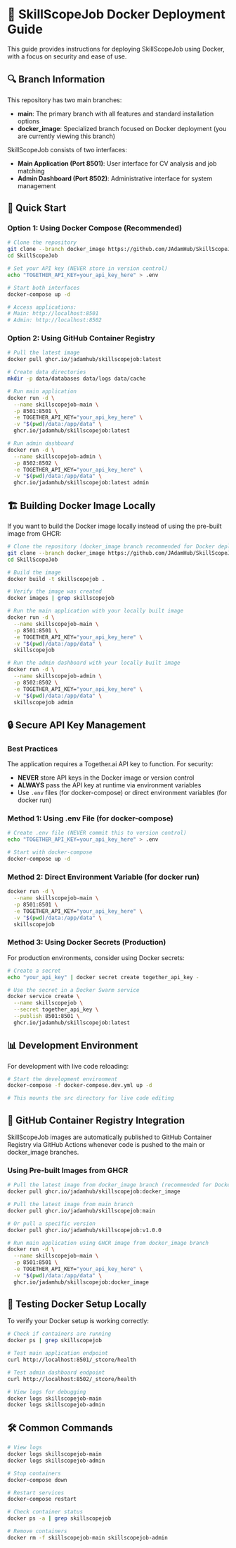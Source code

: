# 🐳 SkillScopeJob Docker Deployment Guide

This guide provides instructions for deploying SkillScopeJob using Docker, with a focus on security and ease of use.

## 🔍 Branch Information

This repository has two main branches:

- **main**: The primary branch with all features and standard installation options
- **docker_image**: Specialized branch focused on Docker deployment (you are currently viewing this branch)

SkillScopeJob consists of two interfaces:
- **Main Application (Port 8501)**: User interface for CV analysis and job matching
- **Admin Dashboard (Port 8502)**: Administrative interface for system management

## 🚀 Quick Start

### Option 1: Using Docker Compose (Recommended)

```bash
# Clone the repository
git clone --branch docker_image https://github.com/JAdamHub/SkillScopeJob.git
cd SkillScopeJob

# Set your API key (NEVER store in version control)
echo "TOGETHER_API_KEY=your_api_key_here" > .env

# Start both interfaces
docker-compose up -d

# Access applications:
# Main: http://localhost:8501
# Admin: http://localhost:8502
```

### Option 2: Using GitHub Container Registry

```bash
# Pull the latest image
docker pull ghcr.io/jadamhub/skillscopejob:latest

# Create data directories
mkdir -p data/databases data/logs data/cache

# Run main application
docker run -d \
  --name skillscopejob-main \
  -p 8501:8501 \
  -e TOGETHER_API_KEY="your_api_key_here" \
  -v "$(pwd)/data:/app/data" \
  ghcr.io/jadamhub/skillscopejob:latest

# Run admin dashboard
docker run -d \
  --name skillscopejob-admin \
  -p 8502:8502 \
  -e TOGETHER_API_KEY="your_api_key_here" \
  -v "$(pwd)/data:/app/data" \
  ghcr.io/jadamhub/skillscopejob:latest admin
```

## 🏗️ Building Docker Image Locally

If you want to build the Docker image locally instead of using the pre-built image from GHCR:

```bash
# Clone the repository (docker_image branch recommended for Docker deployment)
git clone --branch docker_image https://github.com/JAdamHub/SkillScopeJob.git
cd SkillScopeJob

# Build the image
docker build -t skillscopejob .

# Verify the image was created
docker images | grep skillscopejob

# Run the main application with your locally built image
docker run -d \
  --name skillscopejob-main \
  -p 8501:8501 \
  -e TOGETHER_API_KEY="your_api_key_here" \
  -v "$(pwd)/data:/app/data" \
  skillscopejob

# Run the admin dashboard with your locally built image
docker run -d \
  --name skillscopejob-admin \
  -p 8502:8502 \
  -e TOGETHER_API_KEY="your_api_key_here" \
  -v "$(pwd)/data:/app/data" \
  skillscopejob admin
```

## 🔒 Secure API Key Management

### Best Practices

The application requires a Together.ai API key to function. For security:

- **NEVER** store API keys in the Docker image or version control
- **ALWAYS** pass the API key at runtime via environment variables
- Use `.env` files (for docker-compose) or direct environment variables (for docker run)

### Method 1: Using .env File (for docker-compose)

```bash
# Create .env file (NEVER commit this to version control)
echo "TOGETHER_API_KEY=your_api_key_here" > .env

# Start with docker-compose
docker-compose up -d
```

### Method 2: Direct Environment Variable (for docker run)

```bash
docker run -d \
  --name skillscopejob-main \
  -p 8501:8501 \
  -e TOGETHER_API_KEY="your_api_key_here" \
  -v "$(pwd)/data:/app/data" \
  skillscopejob
```

### Method 3: Using Docker Secrets (Production)

For production environments, consider using Docker secrets:

```bash
# Create a secret
echo "your_api_key" | docker secret create together_api_key -

# Use the secret in a Docker Swarm service
docker service create \
  --name skillscopejob \
  --secret together_api_key \
  --publish 8501:8501 \
  ghcr.io/jadamhub/skillscopejob:latest
```

## 📊 Development Environment

For development with live code reloading:

```bash
# Start the development environment
docker-compose -f docker-compose.dev.yml up -d

# This mounts the src directory for live code editing
```

## 🔄 GitHub Container Registry Integration

SkillScopeJob images are automatically published to GitHub Container Registry via GitHub Actions whenever code is pushed to the main or docker_image branches.

### Using Pre-built Images from GHCR

```bash
# Pull the latest image from docker_image branch (recommended for Docker deployment)
docker pull ghcr.io/jadamhub/skillscopejob:docker_image

# Pull the latest image from main branch
docker pull ghcr.io/jadamhub/skillscopejob:main

# Or pull a specific version
docker pull ghcr.io/jadamhub/skillscopejob:v1.0.0

# Run main application using GHCR image from docker_image branch
docker run -d \
  --name skillscopejob-main \
  -p 8501:8501 \
  -e TOGETHER_API_KEY="your_api_key_here" \
  -v "$(pwd)/data:/app/data" \
  ghcr.io/jadamhub/skillscopejob:docker_image
```

## 🧪 Testing Docker Setup Locally

To verify your Docker setup is working correctly:

```bash
# Check if containers are running
docker ps | grep skillscopejob

# Test main application endpoint
curl http://localhost:8501/_stcore/health

# Test admin dashboard endpoint
curl http://localhost:8502/_stcore/health

# View logs for debugging
docker logs skillscopejob-main
docker logs skillscopejob-admin
```

## 🛠️ Common Commands

```bash
# View logs
docker logs skillscopejob-main
docker logs skillscopejob-admin

# Stop containers
docker-compose down

# Restart services
docker-compose restart

# Check container status
docker ps -a | grep skillscopejob

# Remove containers
docker rm -f skillscopejob-main skillscopejob-admin
```
